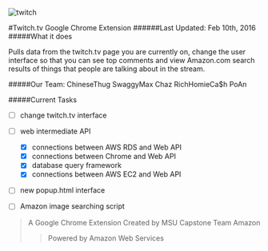 ![twitch](http://bravenewcoin.com/assets/Uploads/_resampled/ResizedImage574162-twitch-logo-black.png)

#Twitch.tv Google Chrome Extension
######Last Updated: Feb 10th, 2016
#####What it does
<p>Pulls data from the twitch.tv page you are currently on, change the user interface so that you can see top comments and view Amazon.com search results of things that people are talking about in the stream.

#####Our Team:
ChineseThug
SwaggyMax
Chaz
RichHomieCa$h
PoAn

#####Current Tasks

- [ ] change twitch.tv interface
- [ ] web intermediate API
  - [x] connections between AWS RDS and Web API
  - [x] connections between Chrome and Web API
  - [x] database query framework
  - [x] connections between AWS EC2 and Web API
- [ ] new popup.html interface
- [ ] Amazon image searching script





> A Google Chrome Extension Created by MSU Capstone Team Amazon
>> Powered by Amazon Web Services

